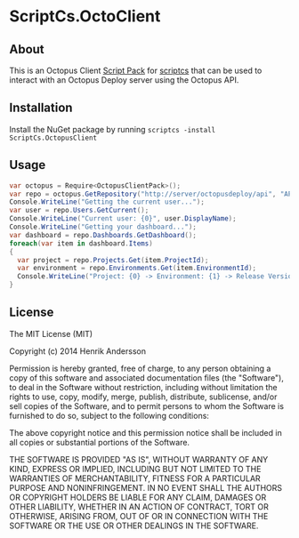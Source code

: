ScriptCs.OctoClient
===================

## About
This is an Octopus Client [Script Pack](https://github.com/scriptcs/scriptcs/wiki) for [scriptcs](https://github.com/scriptcs/scriptcs) that can be used to interact with an Octopus Deploy server using the Octopus API.

## Installation
Install the NuGet package by running `scriptcs -install ScriptCs.OctopusClient`

## Usage

``` csharp
var octopus = Require<OctopusClientPack>();
var repo = octopus.GetRepository("http://server/octopusdeploy/api", "API-XXXXXXXXXXXXXXXXXXXXXXXXXXX");
Console.WriteLine("Getting the current user...");
var user = repo.Users.GetCurrent();
Console.WriteLine("Current user: {0}", user.DisplayName);
Console.WriteLine("Getting your dashboard...");
var dashboard = repo.Dashboards.GetDashboard();
foreach(var item in dashboard.Items)
{
  var project = repo.Projects.Get(item.ProjectId);
  var environment = repo.Environments.Get(item.EnvironmentId);
  Console.WriteLine("Project: {0} -> Environment: {1} -> Release Version: {2}", project.Name, environment.Name, item.ReleaseVersion);
}
```

## License

The MIT License (MIT)

Copyright (c) 2014 Henrik Andersson

Permission is hereby granted, free of charge, to any person obtaining a copy
of this software and associated documentation files (the "Software"), to deal
in the Software without restriction, including without limitation the rights
to use, copy, modify, merge, publish, distribute, sublicense, and/or sell
copies of the Software, and to permit persons to whom the Software is
furnished to do so, subject to the following conditions:

The above copyright notice and this permission notice shall be included in all
copies or substantial portions of the Software.

THE SOFTWARE IS PROVIDED "AS IS", WITHOUT WARRANTY OF ANY KIND, EXPRESS OR
IMPLIED, INCLUDING BUT NOT LIMITED TO THE WARRANTIES OF MERCHANTABILITY,
FITNESS FOR A PARTICULAR PURPOSE AND NONINFRINGEMENT. IN NO EVENT SHALL THE
AUTHORS OR COPYRIGHT HOLDERS BE LIABLE FOR ANY CLAIM, DAMAGES OR OTHER
LIABILITY, WHETHER IN AN ACTION OF CONTRACT, TORT OR OTHERWISE, ARISING FROM,
OUT OF OR IN CONNECTION WITH THE SOFTWARE OR THE USE OR OTHER DEALINGS IN THE
SOFTWARE.
